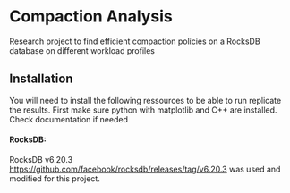 # Compaction Analysis
Research project to find efficient compaction policies on a RocksDB database on different workload profiles


## Installation

You will need to install the following ressources to be able to run replicate the results.
First make sure python with matplotlib and C++ are installed. Check documentation if needed

#### RocksDB:
RocksDB v6.20.3 https://github.com/facebook/rocksdb/releases/tag/v6.20.3 was used and modified for this project.
